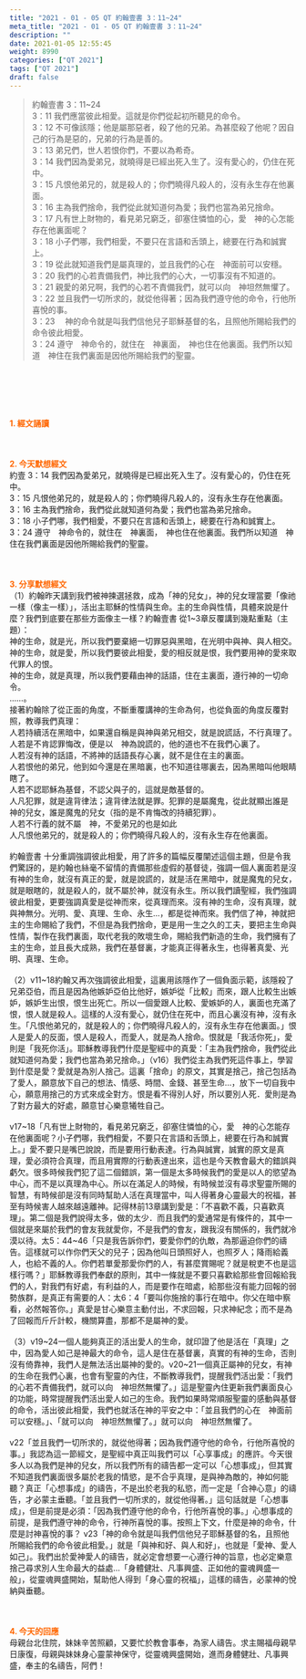 ```yaml
---
title: "2021 - 01 - 05 QT 約翰壹書 3：11~24"
meta_title: "2021 - 01 - 05 QT 約翰壹書 3：11~24"
description: ""
date: 2021-01-05 12:55:45
weight: 8990
categories: ["QT 2021"]
tags: ["QT 2021"]
draft: false
---
```


<blockquote>約翰壹書 3：11~24<br />
3：11 我們應當彼此相愛。這就是你們從起初所聽見的命令。<br />
3：12 不可像該隱；他是屬那惡者，殺了他的兄弟。為甚麼殺了他呢？因自己的行為是惡的，兄弟的行為是善的。<br />
3：13 弟兄們，世人若恨你們，不要以為希奇。<br />
3：14 我們因為愛弟兄，就曉得是已經出死入生了。沒有愛心的，仍住在死中。<br />
3：15 凡恨他弟兄的，就是殺人的；你們曉得凡殺人的，沒有永生存在他裏面。<br />
3：16 主為我們捨命，我們從此就知道何為愛；我們也當為弟兄捨命。<br />
3：17 凡有世上財物的，看見弟兄窮乏，卻塞住憐恤的心，愛　神的心怎能存在他裏面呢？<br />
3：18 小子們哪，我們相愛，不要只在言語和舌頭上，總要在行為和誠實上。<br />
3：19 從此就知道我們是屬真理的，並且我們的心在　神面前可以安穩。<br />
3：20 我們的心若責備我們，神比我們的心大，一切事沒有不知道的。<br />
3：21 親愛的弟兄啊，我們的心若不責備我們，就可以向　神坦然無懼了。<br />
3：22 並且我們一切所求的，就從他得著；因為我們遵守他的命令，行他所喜悅的事。<br />
3：23 　神的命令就是叫我們信他兒子耶穌基督的名，且照他所賜給我們的命令彼此相愛。<br />
3：24 遵守　神命令的，就住在　神裏面，　神也住在他裏面。我們所以知道　神住在我們裏面是因他所賜給我們的聖靈。</blockquote><br />
&nbsp;<br />
<br />
&nbsp;<br />
<br />
<span style="color: #ff6600;"><strong>1. </strong><strong>經文誦讀</strong></span><br />
<br />
<span style="color: #ff6600;"><strong> </strong></span><br />
<br />
<span style="color: #ff6600;"><strong>2. 今天默想</strong><strong>經文<br />
</strong></span>約壹 3：14 我們因為愛弟兄，就曉得是已經出死入生了。沒有愛心的，仍住在死中。<br />
3：15 凡恨他弟兄的，就是殺人的；你們曉得凡殺人的，沒有永生存在他裏面。<br />
3：16 主為我們捨命，我們從此就知道何為愛；我們也當為弟兄捨命。<br />
3：18 小子們哪，我們相愛，不要只在言語和舌頭上，總要在行為和誠實上。<br />
3：24 遵守　神命令的，就住在　神裏面，　神也住在他裏面。我們所以知道　神住在我們裏面是因他所賜給我們的聖靈。<br />
<br />
&nbsp;<br />
<br />
<span style="color: #ff6600;"><strong>3. 分享默想經文<br />
</strong></span>（1）約翰昨天講到我們被神揀選拯救，成為「神的兒女」，神的兒女理當要「像祂一樣（像主一樣）」，活出主耶穌的性情與生命。主的生命與性情，具體來說是什麼？我們到底要在那些方面像主一樣？約翰壹書 從1~3章反覆講到幾點重點（主題）：<br />
神的生命，就是光，所以我們要棄絕一切罪惡與黑暗，在光明中與神、與人相交。<br />
神的生命，就是愛，所以我們要彼此相愛，愛的相反就是恨，我們要用神的愛來取代罪人的恨。<br />
神的生命，就是真理，所以我們要藉由神的話語，住在主裏面，遵行神的一切命令。<br />
……。<br />
接著約翰除了從正面的角度，不斷重覆講神的生命為何，也從負面的角度反覆對照，教導我們真理：<br />
人若持續活在黑暗中，如果還自稱是與神與弟兄相交，就是說謊話，不行真理了。<br />
人若是不肯認罪悔改，便是以　神為說謊的，他的道也不在我們心裏了。<br />
人若沒有神的話語，不將神的話語長存心裏，就不是住在主的裏面。<br />
人若恨他的弟兄，他到如今還是在黑暗裏，也不知道往哪裏去，因為黑暗叫他眼睛瞎了。<br />
人若不認耶穌為基督，不認父與子的，這就是敵基督的。<br />
人凡犯罪，就是違背律法；違背律法就是罪。犯罪的是屬魔鬼，從此就顯出誰是　神的兒女，誰是魔鬼的兒女（指的是不肯悔改的持續犯罪）。<br />
人若不行義的就不屬　神，不愛弟兄的也是如此<br />
人凡恨他弟兄的，就是殺人的；你們曉得凡殺人的，沒有永生存在他裏面。<br />
<br />
約翰壹書 十分重調強調彼此相愛，用了許多的篇幅反覆闡述這個主題，但是令我們驚訝的，是約翰也絲毫不留情的責備那些虛假的基督徒，強調一個人裏面若是沒有神的生命，就沒有真正的愛，就是說謊的，就是活在黑暗中，就是魔鬼的兒女，就是眼瞎的，就是殺人的，就不屬於神，就沒有永生。所以我們讀聖經，我們強調彼此相愛，更要強調真愛是從神而來，從真理而來。沒有神的生命，沒有真理，就與神無分。光明、愛、真理、生命、永生…，都是從神而來。我們信了神，神就把主的生命賜給了我們，不但是為我們捨命，更是用一生之久的工夫，要把主生命與性情，製作在我們裏面，取代老我的敗壞生命，賜給我們新造的生命，我們擁有了主的生命，並且長大成熟，我們在基督裏，才能真正得著永生，也得著真愛、光明、真理、生命。<br />
<br />
（2）v11~18約翰又再次強調彼此相愛，這裏用該隱作了一個負面示範，該隱殺了兄弟亞伯，而且是因為他嫉妒亞伯比他好，嫉妒從「比較」而來，跟人比較生出嫉妒，嫉妒生出恨，恨生出死亡。所以一個愛跟人比較、愛嫉妒的人，裏面也充滿了恨，恨人就是殺人。這樣的人沒有愛心，就仍住在死中，而且心裏沒有神，沒有永生。「凡恨他弟兄的，就是殺人的；你們曉得凡殺人的，沒有永生存在他裏面。」恨人是愛人的反面，恨人是殺人，而愛人，就是為人捨命。恨就是「我活你死」，愛則是「我死你活」。耶穌教導我們什麼是聖經中的真愛：「主為我們捨命，我們從此就知道何為愛；我們也當為弟兄捨命。」（v16）我們從主為我們死這件事上，學習到什麼是愛？愛就是為別人捨己。這裏「捨命」的原文，其實是捨己，捨己包括為了愛人，願意放下自己的想法、情感、時間、金錢、甚至生命…，放下一切自我中心，願意用捨己的方式來成全對方。恨是看不得別人好，所以要別人死．愛則是為了對方最大的好處，願意甘心樂意犧牲自己。<br />
<br />
v17~18「凡有世上財物的，看見弟兄窮乏，卻塞住憐恤的心，愛　神的心怎能存在他裏面呢？小子們哪，我們相愛，不要只在言語和舌頭上，總要在行為和誠實上。」愛不要只是嘴巴說說，而是要用行動表達。行為與誠實，誠實的原文是真理，愛必須符合真理，而且用實際的行動表達出來，這也是今天教會最大的錯誤與虧欠。很多時候我們犯了這二個錯誤，第一個是太多時候我們的愛是以人的慾望為中心，而不是以真理為中心。所以在滿足人的時候，有時候並沒有尋求聖靈所賜的智慧，有時候卻是沒有同時幫助人活在真理當中，叫人得著身心靈最大的祝福，甚至有時候害人越來越遠離神。記得林前13章講到愛是：「不喜歡不義，只喜歡真理」。第二個是我們說得太多，做的太少．而且我們的愛通常是有條件的，其中一個就是來屬於我們的會友我就愛你，不是我們的會友，跟我沒有關係的，我們就冷漠以待。太5：44~46「只是我告訴你們，要愛你們的仇敵，為那逼迫你們的禱告。這樣就可以作你們天父的兒子；因為他叫日頭照好人，也照歹人；降雨給義人，也給不義的人。你們若單愛那愛你們的人，有甚麼賞賜呢？就是稅吏不也是這樣行嗎？」耶穌教導我們奉獻的原則，其中一條就是不要只喜歡給那些會回報給我們的人，對我們有好處，有利益的人，而是要作在暗處，給那些沒有能力回報的弱勢族群，是真正有需要的人：太6：4「要叫你施捨的事行在暗中。你父在暗中察看，必然報答你。」真愛是甘心樂意主動付出，不求回報，只求神紀念；而不是為了回報而斤斤計較，機關算盡，那都不是屬神的愛。<br />
<br />
（3）v19~24一個人能夠真正的活出愛人的生命，就印證了他是活在「真理」之中，因為愛人如己是神最大的命令，這人是住在基督裏，真實的有神的生命，否則沒有倚靠神，我們人是無法活出屬神的愛的。v20~21一個真正屬神的兒女，有神的生命在我們心裏，也會有聖靈的內住，不斷教導我們，提醒我們活出愛：「我們的心若不責備我們，就可以向　神坦然無懼了。」這是聖靈內住更新我們裏面良心的功能，時常提醒我們活出愛人如己的生命。我們如果時常順服聖靈的感動與基督的命令，活出彼此相愛，我們也就活在神的平安之中：「並且我們的心在　神面前可以安穩。」、「就可以向　神坦然無懼了。」就可以向　神坦然無懼了。<br />
<br />
v22「並且我們一切所求的，就從他得著；因為我們遵守他的命令，行他所喜悅的事。」我認為這一節經文，是聖經中真正叫我們可以「心享事成」的應許。今天很多人以為我們是神的兒女，所以我們所有的禱告都一定可以「心想事成」，但其實不知道我們裏面很多屬於老我的情慾，是不合乎真理，是與神為敵的，神如何能聽？真正「心想事成」的禱告，不是出於老我的私慾，而一定是「合神心意」的禱告，才必蒙主垂聽。「並且我們一切所求的，就從他得著。」這句話就是「心想事成」，但是前提是必須：「因為我們遵守他的命令，行他所喜悅的事。」心想事成的前提，是我們遵守神的命令，行神所喜悅的事。按照上下文，什麼是神的命令，什麼是討神喜悅的事？ v23「神的命令就是叫我們信他兒子耶穌基督的名，且照他所賜給我們的命令彼此相愛。」就是「與神和好、與人和好」，也就是「愛神、愛人如己」。我們出於愛神愛人的禱告，就必定會想要一心遵行神的旨意，也必定樂意捨己尋求別人生命最大的益處…「身體健壯、凡事興盛、正如他的靈魂興盛一般」，從靈魂興盛開始，幫助他人得到「身心靈的祝福」，這樣的禱告，必蒙神的悅納與垂聽。<br />
<br />
&nbsp;<br />
<br />
<span style="color: #ff6600;"><strong>4. 今天的回應<br />
</strong></span>母親台北住院，妹妹辛苦照顧，又要忙於教會事奉，為家人禱告。求主賜福母親早日康復，母親與妹妹身心靈蒙神保守，從靈魂興盛開始，進而身體健壯、凡事興盛，奉主的名禱告，阿們！<br />
<br />
&nbsp;
        